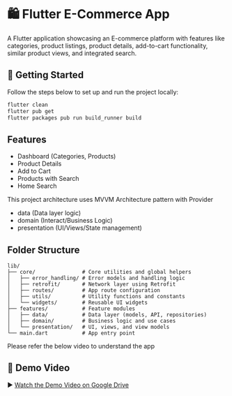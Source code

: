 # 🛍️ Flutter E-Commerce App

A Flutter application showcasing an E-commerce platform with features like categories, product listings, product details, add-to-cart functionality, similar product views, and integrated search.

## 🚀 Getting Started

Follow the steps below to set up and run the project locally:

```bash
flutter clean
flutter pub get
flutter packages pub run build_runner build

```

## Features

- Dashboard (Categories, Products)
- Product Details
- Add to Cart
- Products with Search 
- Home Search 

This project architecture uses MVVM Architecture pattern with Provider

- data (Data layer logic)
- domain (Interact/Business Logic)
- presentation (UI/Views/State management)

## Folder Structure


```text
lib/
├── core/               # Core utilities and global helpers
│   ├── error_handling/ # Error models and handling logic
│   ├── retrofit/       # Network layer using Retrofit
│   ├── routes/         # App route configuration
│   ├── utils/          # Utility functions and constants
│   └── widgets/        # Reusable UI widgets
├── features/           # Feature modules
│   ├── data/           # Data layer (models, API, repositories)
│   ├── domain/         # Business logic and use cases
│   └── presentation/   # UI, views, and view models
└── main.dart           # App entry point
```

Please refer the below video to understand the app

## 📸 Demo Video

▶️ [Watch the Demo Video on Google Drive](https://drive.google.com/file/d/1aloJoGMwp4msgrJizYolNhJaOUuniV9J/view?usp=sharing)





